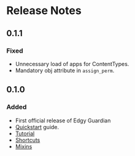# Release Notes

## 0.1.1

### Fixed

- Unnecessary load of apps for ContentTypes.
- Mandatory obj attribute in `assign_perm`.
  
## 0.1.0

### Added

- First official release of Edgy Guardian
- [Quickstart](./index.md) guide.
- [Tutorial](./simple-how-to.md)
- [Shortcuts](./shortcuts.md)
- [Mixins](./mixins.md)
